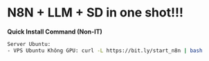 # N8N + LLM + SD in one shot!!!

**Quick Install Command (Non-IT)**

```bash
Server Ubuntu:
- VPS Ubuntu Không GPU: curl -L https://bit.ly/start_n8n | bash
